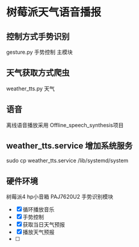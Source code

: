 # 树莓派天气语音播报

## 控制方式手势识别
gesture.py 手势控制 主模块

## 天气获取方式爬虫
weather_tts.py 天气

## 语音
离线语音播放采用 Offline_speech_synthesis项目

## weather_tts.service 增加系统服务
sudo cp weather_tts.service  /lib/systemd/system

## 硬件环境
树莓派4
hp小音箱
PAJ7620U2 手势识别模块

- [x] 循环播放音乐
- [x] 手势控制
- [x] 获取当日天气预报
- [x] 播放天气预报
- [ ] 

